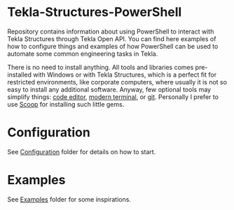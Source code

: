 # Tekla-Structures-PowerShell

Repository contains information about using PowerShell to interact with Tekla Structures through Tekla Open API. You can find here examples of how to configure things and examples of how PowerShell can be used to automate some common engineering tasks in Tekla.

There is no need to install anything. All tools and libraries comes pre-installed with Windows or with Tekla Structures, which is a perfect fit for restricted environments, like corporate computers, where usually it is not so easy to install any additional software. Anyway, few optional tools may simplify things: [code editor](https://code.visualstudio.com/), [modern terminal](https://docs.microsoft.com/windows/terminal), or [git](https://git-scm.com/). Personally I prefer to use [Scoop](https://scoop.sh/) for installing such little gems.

# Configuration

See [Configuration](/Configuration/) folder for details on how to start.

# Examples

See [Examples](/Examples/) folder for some inspirations.
